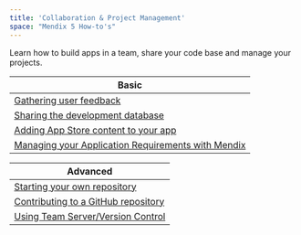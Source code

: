 ```yaml
---
title: 'Collaboration & Project Management'
space: "Mendix 5 How-to's"
---
```


Learn how to build apps in a team, share your code base and manage your projects.

| Basic
| ------------------------------------------------------------
| [Gathering user feedback](/howto50/gathering-user-feedback)
| [Sharing the development database](/howto50/sharing-the-development-database)
| [Adding App Store content to your app](/howto50/adding-app-store-content-to-your-app)
| [Managing your Application Requirements with Mendix](/howto50/managing-your-application-requirements-with-mendix)

| Advanced
| ------------------------------------------------------------
| [Starting your own repository](/howto50/starting-your-own-repository)
| [Contributing to a GitHub repository](/howto50/contributing-to-a-github-repository)
| [Using Team Server/Version Control](/howto50/using-team-server-_-version-control)
